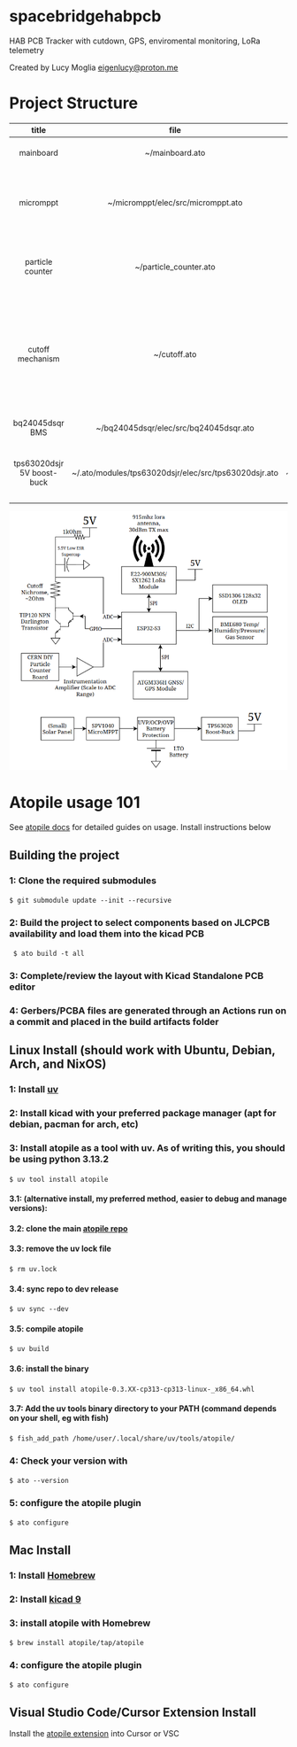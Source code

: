 # spacebridgehabpcb

HAB PCB Tracker with cutdown, GPS, enviromental monitoring, LoRa telemetry

Created by Lucy Moglia <eigenlucy@proton.me>

# Project Structure
| title | file | kicad_pcb path | description  |
| :---------: | :----------------: |:-----------------: | :---------------------------------:|
| mainboard | ~/mainboard.ato | ~/layouts/default/default.kicad_pcb | the final pcb incorporating all submodules |
| micromppt | ~/micromppt/elec/src/micromppt.ato | ~/micromppt/elec/layout/default/micromppt.kicad_pcb | 5W MPPT battery charger with embedded set point adjustment algorithm |
| particle counter | ~/particle_counter.ato | ~/layouts/particle-counter/particle-counter.kicad_pcb | alpha particle detector based on CERN open source hardware kit |
| cutoff mechanism | ~/cutoff.ato | ~/layouts/cutoff/cutoff.kicad_pcb | Balloon cutoff circuit, discharges a lithium hybrid supercapacitor through nichrome wire wrapped around the rope tying the payload to the balloon |
| bq24045dsqr BMS | ~/bq24045dsqr/elec/src/bq24045dsqr.ato |  ~/bq24045dsqr/elec/layout/default/bq24045dsqr.kicad_pcb | 5V 1A single cell lipo/lion charger + BMS |
| tps63020dsjr 5V boost-buck | ~/.ato/modules/tps63020dsjr/elec/src/tps63020dsjr.ato | ~/.ato/modules/tps63020dsjr/elec/layout/tps63020dsjr.kicad_pcb | 1.8V-5.5V In/Out 4A boost-buck converter. Supplies 5V from Vbat |

![Block Diagram](https://github.com/eigenlucy/spacebridgehabpcb/blob/main/references/BlockDiagram.png)

# Atopile usage 101
See [atopile docs](https://docs.atopile.io/atopile/introduction) for detailed guides on usage. Install instructions below

## Building the project
### 1: Clone the required submodules
```$ git submodule update --init --recursive```
### 2: Build the project to select components based on JLCPCB availability and load them into the kicad PCB
``` $ ato build -t all```
### 3: Complete/review the layout with Kicad Standalone PCB editor
### 4: Gerbers/PCBA files are generated through an Actions run on a commit and placed in the build artifacts folder

## Linux Install (should work with Ubuntu, Debian, Arch, and NixOS)
### 1: Install [uv](https://github.com/astral-sh/uv)
### 2: Install kicad with your preferred package manager (apt for debian, pacman for arch, etc)
### 3: Install atopile as a tool with uv. As of writing this, you should be using python 3.13.2 
```$ uv tool install atopile```
#### 3.1: (alternative install, my preferred method, easier to debug and manage versions):
#### 3.2: clone the main [atopile repo](https://github.com/atopile/atopile)
#### 3.3: remove the uv lock file
```$ rm uv.lock```
#### 3.4: sync repo to dev release
```$ uv sync --dev```
#### 3.5: compile atopile
```$ uv build```
#### 3.6: install the binary
```$ uv tool install atopile-0.3.XX-cp313-cp313-linux-_x86_64.whl```
#### 3.7: Add the uv tools binary directory to your PATH (command depends on your shell, eg with fish)
```$ fish_add_path /home/user/.local/share/uv/tools/atopile/```
### 4: Check your version with 
```$ ato --version```
### 5: configure the atopile plugin 
```$ ato configure```

## Mac Install
### 1: Install [Homebrew](https://brew.sh/)
### 2: Install [kicad 9](https://formulae.brew.sh/cask/kicad)
### 3: install atopile with Homebrew 
```$ brew install atopile/tap/atopile```
### 4: configure the atopile plugin 
```$ ato configure```

## Visual Studio Code/Cursor Extension Install
Install the [atopile extension](https://marketplace.visualstudio.com/items?itemName=atopile.atopile) into Cursor or VSC
